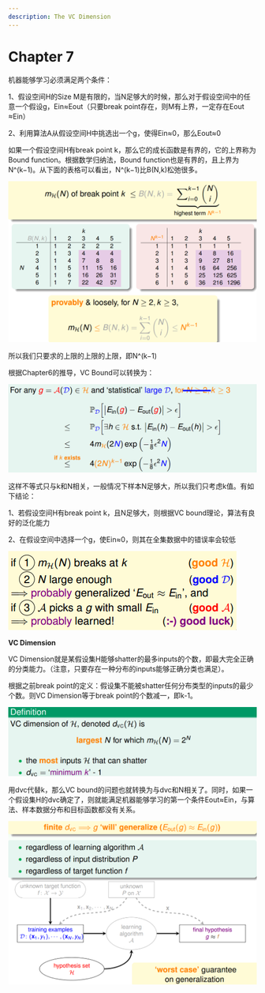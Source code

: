 ```yaml
---
description: The VC Dimension
---
```


# Chapter 7

机器能够学习必须满足两个条件：

1、假设空间H的Size M是有限的，当N足够大的时候，那么对于假设空间中的任意一个假设g，Ein≈Eout（只要break point存在，则M有上界，一定存在Eout​≈Ein​）

2、利用算法A从假设空间H中挑选出一个g，使得Ein≈0，那么Eout≈0

如果一个假设空间H有break point k，那么它的成长函数是有界的，它的上界称为Bound function。根据数学归纳法，Bound function也是有界的，且上界为N^\(k−1\)。从下面的表格可以看出，N^\(k−1\)比B\(N,k\)松弛很多。

![](.gitbook/assets/image.png)

所以我们只要求的上限的上限的上限，即N^\(k−1\)

根据Chapter6的推导，VC Bound可以转换为：

![](.gitbook/assets/image%20%2810%29.png)

这样不等式只与k和N相关，一般情况下样本N足够大，所以我们只考虑k值。有如下结论：

1、若假设空间H有break point k，且N足够大，则根据VC bound理论，算法有良好的泛化能力

2、在假设空间中选择一个g，使Ein​≈0，则其在全集数据中的错误率会较低

![](.gitbook/assets/image%20%283%29.png)

**VC Dimension**

VC Dimension就是某假设集H能够shatter的最多inputs的个数，即最大完全正确的分类能力。（注意，只要存在一种分布的inputs能够正确分类也满足）。

根据之前break point的定义：假设集不能被shatter任何分布类型的inputs的最少个数。则VC Dimension等于break point的个数减一，即k-1。

![](.gitbook/assets/image%20%282%29.png)

用dvc代替k，那么VC bound的问题也就转换为与dvc和N相关了。同时，如果一个假设集H的dvc​确定了，则就能满足机器能够学习的第一个条件Eout≈Ein，与算法、样本数据分布和目标函数都没有关系。

![](.gitbook/assets/image%20%286%29.png)



